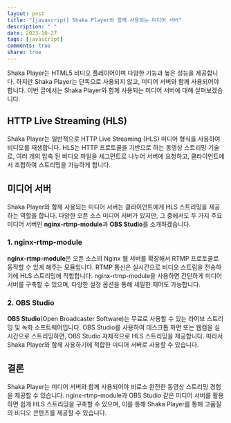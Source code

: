 ```yaml
---
layout: post
title: "[javascript] Shaka Player와 함께 사용되는 미디어 서버"
description: " "
date: 2023-10-27
tags: [javascript]
comments: true
share: true
---
```


Shaka Player는 HTML5 비디오 플레이어이며 다양한 기능과 높은 성능을 제공합니다. 하지만 Shaka Player는 단독으로 사용되지 않고, 미디어 서버와 함께 사용되어야 합니다. 이번 글에서는 Shaka Player와 함께 사용되는 미디어 서버에 대해 살펴보겠습니다.

## HTTP Live Streaming (HLS)

Shaka Player는 일반적으로 HTTP Live Streaming (HLS) 미디어 형식을 사용하여 비디오를 재생합니다. HLS는 HTTP 프로토콜을 기반으로 하는 동영상 스트리밍 기술로, 여러 개의 압축 된 비디오 파일을 세그먼트로 나누어 서버에 요청하고, 클라이언트에서 조합하여 스트리밍을 가능하게 합니다.

## 미디어 서버

Shaka Player와 함께 사용되는 미디어 서버는 클라이언트에게 HLS 스트리밍을 제공하는 역할을 합니다. 다양한 오픈 소스 미디어 서버가 있지만, 그 중에서도 두 가지 주요 미디어 서버인 **nginx-rtmp-module**과 **OBS Studio**를 소개하겠습니다.

### 1. nginx-rtmp-module

**nginx-rtmp-module**은 오픈 소스의 Nginx 웹 서버를 확장해서 RTMP 프로토콜로 동작할 수 있게 해주는 모듈입니다. RTMP 통신은 실시간으로 비디오 스트림을 전송하기에 HLS 스트리밍에 적합합니다. nginx-rtmp-module을 사용하면 간단하게 미디어 서버를 구축할 수 있으며, 다양한 설정 옵션을 통해 세밀한 제어도 가능합니다.

### 2. OBS Studio

**OBS Studio**(Open Broadcaster Software)는 무료로 사용할 수 있는 라이브 스트리밍 및 녹화 소프트웨어입니다. OBS Studio를 사용하여 데스크톱 화면 또는 웹캠을 실시간으로 스트리밍하면, OBS Studio 자체적으로 HLS 스트리밍을 제공합니다. 따라서 Shaka Player와 함께 사용하기에 적합한 미디어 서버로 사용할 수 있습니다.

## 결론

Shaka Player는 미디어 서버와 함께 사용되어야 비로소 완전한 동영상 스트리밍 경험을 제공할 수 있습니다. nginx-rtmp-module과 OBS Studio 같은 미디어 서버를 활용하면 쉽게 HLS 스트리밍을 구축할 수 있으며, 이를 통해 Shaka Player를 통해 고품질의 비디오 콘텐츠를 제공할 수 있습니다.